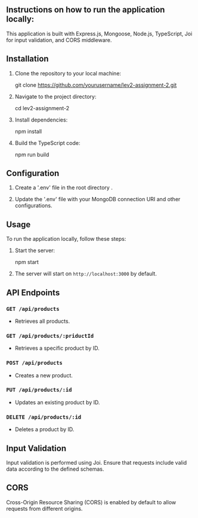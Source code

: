  ## Instructions on how to run the application locally:

This application is built with Express.js, Mongoose, Node.js, TypeScript, Joi for input validation, and CORS middleware.

## Installation

1. Clone the repository to your local machine:

    
    git clone https://github.com/yourusername/lev2-assignment-2.git
  
2. Navigate to the project directory:

   
    cd lev2-assignment-2
 

3. Install dependencies:

    
    npm install
     

4. Build the TypeScript code:

    
    npm run build
   

## Configuration

1. Create a '.env' file in the root directory .

2. Update the '.env' file with your MongoDB connection URI and other configurations.

## Usage

To run the application locally, follow these steps:

1. Start the server:

    
    npm start
    

2. The server will start on `http://localhost:3000` by default.

## API Endpoints

### `GET /api/products`

- Retrieves all products.

### `GET /api/products/:priductId`

- Retrieves a specific product by ID.

### `POST /api/products`

- Creates a new product.

### `PUT /api/products/:id`

- Updates an existing product by ID.

### `DELETE /api/products/:id`

- Deletes a product by ID.

## Input Validation

Input validation is performed using Joi. Ensure that requests include valid data according to the defined schemas.

## CORS

Cross-Origin Resource Sharing (CORS) is enabled by default to allow requests from different origins.
